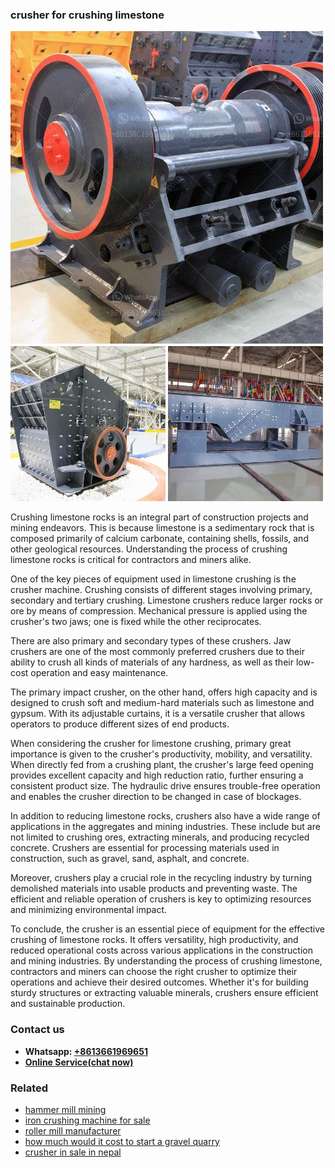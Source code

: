 <h3>crusher for crushing limestone</h3><img src='1708497449.jpg' alt=''><p>Crushing limestone rocks is an integral part of construction projects and mining endeavors. This is because limestone is a sedimentary rock that is composed primarily of calcium carbonate, containing shells, fossils, and other geological resources. Understanding the process of crushing limestone rocks is critical for contractors and miners alike.</p><p>One of the key pieces of equipment used in limestone crushing is the crusher machine. Crushing consists of different stages involving primary, secondary and tertiary crushing. Limestone crushers reduce larger rocks or ore by means of compression. Mechanical pressure is applied using the crusher's two jaws; one is fixed while the other reciprocates.</p><p>There are also primary and secondary types of these crushers. Jaw crushers are one of the most commonly preferred crushers due to their ability to crush all kinds of materials of any hardness, as well as their low-cost operation and easy maintenance.</p><p>The primary impact crusher, on the other hand, offers high capacity and is designed to crush soft and medium-hard materials such as limestone and gypsum. With its adjustable curtains, it is a versatile crusher that allows operators to produce different sizes of end products.</p><p>When considering the crusher for limestone crushing, primary great importance is given to the crusher's productivity, mobility, and versatility. When directly fed from a crushing plant, the crusher's large feed opening provides excellent capacity and high reduction ratio, further ensuring a consistent product size. The hydraulic drive ensures trouble-free operation and enables the crusher direction to be changed in case of blockages.</p><p>In addition to reducing limestone rocks, crushers also have a wide range of applications in the aggregates and mining industries. These include but are not limited to crushing ores, extracting minerals, and producing recycled concrete. Crushers are essential for processing materials used in construction, such as gravel, sand, asphalt, and concrete.</p><p>Moreover, crushers play a crucial role in the recycling industry by turning demolished materials into usable products and preventing waste. The efficient and reliable operation of crushers is key to optimizing resources and minimizing environmental impact.</p><p>To conclude, the crusher is an essential piece of equipment for the effective crushing of limestone rocks. It offers versatility, high productivity, and reduced operational costs across various applications in the construction and mining industries. By understanding the process of crushing limestone, contractors and miners can choose the right crusher to optimize their operations and achieve their desired outcomes. Whether it's for building sturdy structures or extracting valuable minerals, crushers ensure efficient and sustainable production.</p><h3>Contact us</h3><ul><li><strong>Whatsapp:&nbsp;<a href="https://wa.me/8613661969651">+8613661969651</a></strong></li><li><a href="https://swt.shibang-china.com/?git&amp;zhl&amp;crusher for crushing limestone"><strong>Online Service(chat now)</strong></a></li></ul><h3>Related</h3><ul><li><a href='hammer mill mining.md'>hammer mill mining</a></li><li><a href='iron crushing machine for sale.md'>iron crushing machine for sale</a></li><li><a href='roller mill manufacturer.md'>roller mill manufacturer</a></li><li><a href='how much would it cost to start a gravel quarry.md'>how much would it cost to start a gravel quarry</a></li><li><a href='crusher in sale in nepal.md'>crusher in sale in nepal</a></li></ul>